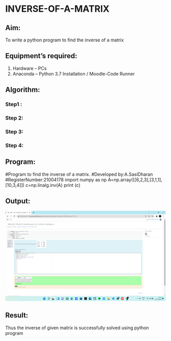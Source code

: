 # INVERSE-OF-A-MATRIX
## Aim:
To write a python program to find the inverse of a matrix
## Equipment’s required:
1. 	Hardware – PCs
2. 	Anaconda – Python 3.7 Installation / Moodle-Code Runner
## Algorithm:
### Step1 : 
### Step 2: 
### Step 3: 
### Step 4: 

## Program:
#Program to find the inverse of a matrix.
#Developed by:A.SasiDharan 
#RegisterNumber:21004178
import numpy as np
A=np.array([[6,2,3],[3,1,1],[10,3,4]])
c=np.linalg.inv(A)
print (c)
## Output:
![output](1.png)
## Result:
Thus the inverse of given matrix is successfully solved using python program

